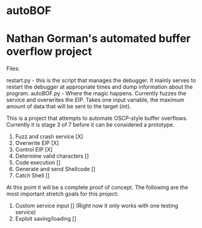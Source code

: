 # autoBOF
# Nathan Gorman's automated buffer overflow project

Files:

restart.py - this is the script that manages the debugger. It mainly serves to restart the debugger at appropriate times and dump information about the program.
autoBOF.py - Where the magic happens. Currently fuzzes the service and overwrites the EIP. Takes one input variable, the maximum amount of data that will be sent to the target (int).


This is a project that attempts to automate OSCP-style buffer overflows. 
Currently it is stage 3 of 7 before it can be considered a prototype.

1. Fuzz and crash service [X]
2. Overwrite EIP [X]
3. Control EIP [X]
4. Determine valid characters []
5. Code execution []
6. Generate and send Shellcode []
7. Catch Shell []

At this point it will be a complete proof of concept. The following are the most important stretch goals for this project:

1. Custom service input [] (Right now it only works with one testing service)
2. Exploit saving/loading []
